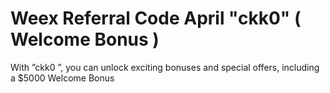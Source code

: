 # Weex Referral Code April "ckk0" ( Welcome Bonus )
With ”ckk0 ”, you can unlock exciting bonuses and special offers, including a $5000 Welcome Bonus
